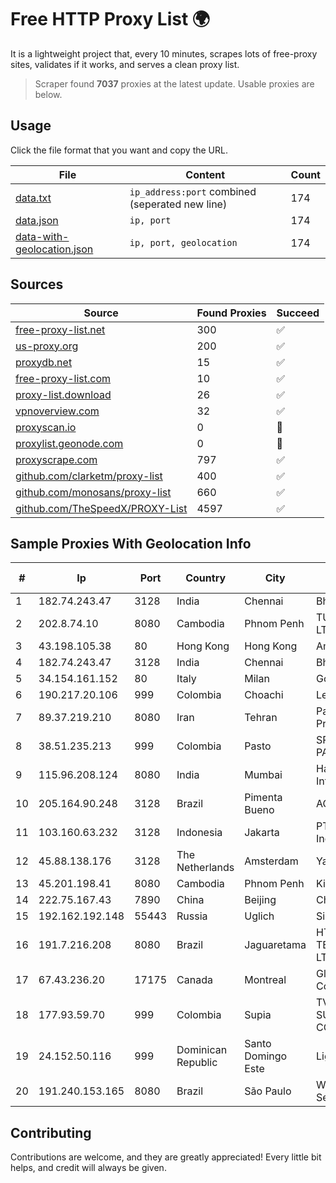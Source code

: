 
# Free HTTP Proxy List 🌍

It is a lightweight project that, every 10 minutes, scrapes lots of free-proxy sites, validates if it works, and serves a clean proxy list.


> Scraper found **7037** proxies at the latest update. Usable proxies are below.

## Usage

Click the file format that you want and copy the URL.


|File|Content|Count|
|----|-------|-----|
|[data.txt](https://raw.githubusercontent.com/themiralay/Proxy-List-World/master/data.txt)|`ip_address:port` combined (seperated new line)|174|
|[data.json](https://raw.githubusercontent.com/themiralay/Proxy-List-World/master/data.json)|`ip, port`|174|
|[data-with-geolocation.json](https://raw.githubusercontent.com/themiralay/Proxy-List-World/master/data-with-geolocation.json)|`ip, port, geolocation`|174|

## Sources

|Source|Found Proxies|Succeed|
|------|-------------|-------|
|[free-proxy-list.net](https://free-proxy-list.net)|300|✅|
|[us-proxy.org](https://www.us-proxy.org)|200|✅|
|[proxydb.net](http://proxydb.net)|15|✅|
|[free-proxy-list.com](https://free-proxy-list.com/?page=&port=&type%5B%5D=http&type%5B%5D=https&up_time=0&search=Search)|10|✅|
|[proxy-list.download](https://www.proxy-list.download/HTTP)|26|✅|
|[vpnoverview.com](https://vpnoverview.com/privacy/anonymous-browsing/free-proxy-servers)|32|✅|
|[proxyscan.io](https://www.proxyscan.io)|0|🚫|
|[proxylist.geonode.com](https://proxylist.geonode.com/api/proxy-list?limit=300&page=1&sort_by=lastChecked&sort_type=desc&protocols=http,https)|0|🚫|
|[proxyscrape.com](https://api.proxyscrape.com/v2/?request=displayproxies&protocol=http&timeout=10000&country=all&ssl=all&anonymity=all)|797|✅|
|[github.com/clarketm/proxy-list](https://raw.githubusercontent.com/clarketm/proxy-list/master/proxy-list-raw.txt)|400|✅|
|[github.com/monosans/proxy-list](https://raw.githubusercontent.com/monosans/proxy-list/main/proxies/http.txt)|660|✅|
|[github.com/TheSpeedX/PROXY-List](https://raw.githubusercontent.com/TheSpeedX/PROXY-List/master/http.txt)|4597|✅|


## Sample Proxies With Geolocation Info

|#|Ip|Port|Country|City|Internet Service Provider|
|-|--|----|-------|----|-------------------------|
|1|182.74.243.47|3128|India|Chennai|Bharti Airtel Limited|
|2|202.8.74.10|8080|Cambodia|Phnom Penh|TURBOTECH CO., LTD.|
|3|43.198.105.38|80|Hong Kong|Hong Kong|Amazon.com, Inc.|
|4|182.74.243.47|3128|India|Chennai|Bharti Airtel Limited|
|5|34.154.161.152|80|Italy|Milan|Google LLC|
|6|190.217.20.106|999|Colombia|Choachi|Level 3 Colombia S.A|
|7|89.37.219.210|8080|Iran|Tehran|Parvaresh Dadeha Co. Private Joint Stock|
|8|38.51.235.213|999|Colombia|Pasto|SP SISTEMAS PALACIOS LTDA|
|9|115.96.208.124|8080|India|Mumbai|Hathway IP over Cable Internet Access|
|10|205.164.90.248|3128|Brazil|Pimenta Bueno|AGIS|
|11|103.160.63.232|3128|Indonesia|Jakarta|PT Herza Digital Indonesia|
|12|45.88.138.176|3128|The Netherlands|Amsterdam|Yaglom Labs Ltd|
|13|45.201.198.41|8080|Cambodia|Phnom Penh|King Technologies Co|
|14|222.75.167.43|7890|China|Beijing|Chinanet|
|15|192.162.192.148|55443|Russia|Uglich|Sigma-Net Ltd|
|16|191.7.216.208|8080|Brazil|Jaguaretama|HTM SERVICOS DE TELECOMUNICACOES LTDA|
|17|67.43.236.20|17175|Canada|Montreal|GloboTech Communications|
|18|177.93.59.70|999|Colombia|Supia|TV AZTECA SUCURSAL COLOMBIA|
|19|24.152.50.116|999|Dominican Republic|Santo Domingo Este|Lightwave S.R.L|
|20|191.240.153.165|8080|Brazil|São Paulo|Wireless Comm Services LTDA|



## Contributing

Contributions are welcome, and they are greatly appreciated! Every
little bit helps, and credit will always be given.

